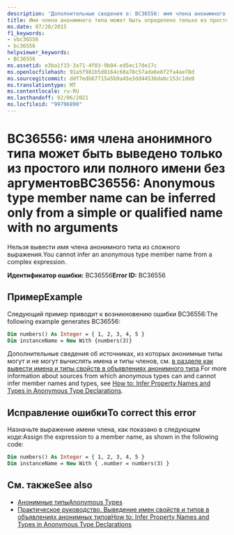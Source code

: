 ```yaml
---
description: 'Дополнительные сведения о: BC36556: имя члена анонимного типа можно вывести только из простого или полного имени без аргументов'
title: Имя члена анонимного типа может быть определено только из простого или уточненного имени без аргументов
ms.date: 07/20/2015
f1_keywords:
- vbc36556
- bc36556
helpviewer_keywords:
- BC36556
ms.assetid: e3ba1f33-3a71-4f03-9b04-ed5ec17de17c
ms.openlocfilehash: 91a5f981b5d8164c60a78c57ada6e8f2fa4ae78d
ms.sourcegitcommit: ddf7edb67715a5b9a45e3dd44536dabc153c1de0
ms.translationtype: MT
ms.contentlocale: ru-RU
ms.lasthandoff: 02/06/2021
ms.locfileid: "99796890"
---
```

# <a name="bc36556-anonymous-type-member-name-can-be-inferred-only-from-a-simple-or-qualified-name-with-no-arguments"></a><span data-ttu-id="1fcf8-103">BC36556: имя члена анонимного типа может быть выведено только из простого или полного имени без аргументов</span><span class="sxs-lookup"><span data-stu-id="1fcf8-103">BC36556: Anonymous type member name can be inferred only from a simple or qualified name with no arguments</span></span>

<span data-ttu-id="1fcf8-104">Нельзя вывести имя члена анонимного типа из сложного выражения.</span><span class="sxs-lookup"><span data-stu-id="1fcf8-104">You cannot infer an anonymous type member name from a complex expression.</span></span>

<span data-ttu-id="1fcf8-105">**Идентификатор ошибки:** BC36556</span><span class="sxs-lookup"><span data-stu-id="1fcf8-105">**Error ID:** BC36556</span></span>

## <a name="example"></a><span data-ttu-id="1fcf8-106">Пример</span><span class="sxs-lookup"><span data-stu-id="1fcf8-106">Example</span></span>

<span data-ttu-id="1fcf8-107">Следующий пример приводит к возникновению ошибки BC36556:</span><span class="sxs-lookup"><span data-stu-id="1fcf8-107">The following example generates BC36556:</span></span>

```vb
Dim numbers() As Integer = { 1, 2, 3, 4, 5 }
Dim instanceName = New With {numbers(3)}
```

<span data-ttu-id="1fcf8-108">Дополнительные сведения об источниках, из которых анонимные типы могут и не могут вычислять имена и типы членов, см. [в разделе как вывести имена и типы свойств в объявлениях анонимного типа](../../programming-guide/language-features/objects-and-classes/how-to-infer-property-names-and-types-in-anonymous-type-declarations.md).</span><span class="sxs-lookup"><span data-stu-id="1fcf8-108">For more information about sources from which anonymous types can and cannot infer member names and types, see [How to: Infer Property Names and Types in Anonymous Type Declarations](../../programming-guide/language-features/objects-and-classes/how-to-infer-property-names-and-types-in-anonymous-type-declarations.md).</span></span>

## <a name="to-correct-this-error"></a><span data-ttu-id="1fcf8-109">Исправление ошибки</span><span class="sxs-lookup"><span data-stu-id="1fcf8-109">To correct this error</span></span>

<span data-ttu-id="1fcf8-110">Назначьте выражение имени члена, как показано в следующем коде:</span><span class="sxs-lookup"><span data-stu-id="1fcf8-110">Assign the expression to a member name, as shown in the following code:</span></span>

```vb
Dim numbers() As Integer = { 1, 2, 3, 4, 5 }
Dim instanceName = New With { .number = numbers(3) }
```

## <a name="see-also"></a><span data-ttu-id="1fcf8-111">См. также</span><span class="sxs-lookup"><span data-stu-id="1fcf8-111">See also</span></span>

- [<span data-ttu-id="1fcf8-112">Анонимные типы</span><span class="sxs-lookup"><span data-stu-id="1fcf8-112">Anonymous Types</span></span>](../../programming-guide/language-features/objects-and-classes/anonymous-types.md)
- [<span data-ttu-id="1fcf8-113">Практическое руководство. Выведение имен свойств и типов в объявлениях анонимных типов</span><span class="sxs-lookup"><span data-stu-id="1fcf8-113">How to: Infer Property Names and Types in Anonymous Type Declarations</span></span>](../../programming-guide/language-features/objects-and-classes/how-to-infer-property-names-and-types-in-anonymous-type-declarations.md)
